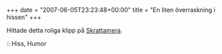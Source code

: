 +++
date = "2007-06-05T23:23:48+00:00"
title = "En liten överraskning i hissen"
+++

Hittade detta roliga klipp på [Skrattamera][1].



:: Hiss, Humor

<small></small>

 [1]: http://www.skrattamera.se/181/disko-i-hiss/

